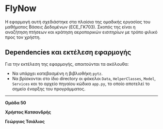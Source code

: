 # FlyNow

Η εφαρμογή αυτή σχεδιάστηκε στα πλαίσια της ομαδικής εργασίας του μαθήματος Βάσεις Δεδομένων (ECE_ΓΚ703). Σκοπός της είναι η αναζήτηση πτήσεων και κράτηση αεροπορικών εισιτηρίων με τρόπο φιλικό προς τον χρήστη.

## Dependencies και εκτέλεση εφαρμογής

Για την εκτέλεση της εφαρμογής, απαιτούνται τα ακόλουθα:

- Να υπάρχει κατεβασμένη η βιβλιοθήκη `pytz`.
- Να βρίσκονται στο ίδιο directory οι φάκελοι `Data`, `HelperClasses`, `Model`, `Services` και το αρχείο πηγαίου κώδικα `app.py`, το οποίο αποτελεί το σημείο έναρξης του προγράμματος.

---

**Ομάδα 50**

**Χρήστος Κατσανδρής**

**Γεώργιος Τσιάλιος**
